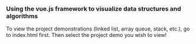 ### Using the vue.js framework to visualize data structures and algorithms

To view the project demonstrations (linked list, array queue, stack, etc.), go to index.html first. Then select the project demo you wish to view!

